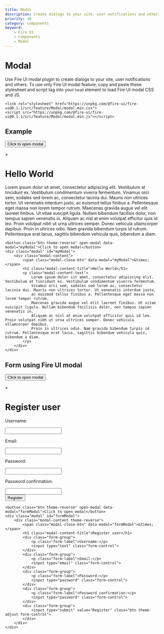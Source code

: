 ```yaml
---
title: Modal
description: Create dialogs to your site, user notifications and others using Fire UI modal.
priority: 10
category: components
keyword: 
    - Fire UI
    - Components
    - Modal
---
```


# Modal
Use Fire UI modal plugin to create dialogs to your site, user notifications and others. To use only Fire UI modal feature, copy and paste these stylesheet and script tag into your `head` element to load Fire UI modal CSS and JS.
```
<link rel="stylesheet" href="https://unpkg.com/@fire-ui/fire-ui@0.1.1/src/feature/Modal/modal.min.css">
<script src="https://unpkg.com/@fire-ui/fire-ui@0.1.1/src/feature/Modal/modal.min.js"></script>
```
<div class="division">

## Example
<button class="btn theme-reverse" open-modal data-modal="myModal">Click to open modal</button>
<div class="modal" id="myModal">
    <div class="modal-content">
        <span class="modal-close-btn" data-modal="myModal">&times;</span>
        <h1 class="modal-content-title">Hello World</h1>
        <p class="modal-content-text">
            Lorem ipsum dolor sit amet, consectetur adipiscing elit. Vestibulum at tincidunt ex. Vestibulum condimentum viverra fermentum. 
            Vivamus orci sem, sodales sed lorem ac, consectetur lacinia dui. Mauris non ultrices tortor. Ut venenatis interdum justo, 
            ac euismod tellus finibus a. Pellentesque eget massa non lorem tempor rutrum. 
            Maecenas gravida augue vel elit laoreet finibus. Ut vitae suscipit ligula. Nullam bibendum facilisis dolor, non tempus sapien venenatis in. 
            Aliquam ac nisl at enim volutpat efficitur quis id leo. Proin volutpat nibh ut urna ultrices semper. Donec vehicula ullamcorper dapibus. 
            Proin in ultrices odio. Nam gravida bibendum turpis id rutrum. Pellentesque erat lacus, sagittis bibendum vehicula quis, bibendum a diam.
        </p>
    </div>
</div>

```
<button class="btn theme-reverse" open-modal data-modal="myModal">Click to open modal</button>
<div class="modal" id="myModal">
    <div class="modal-content">
        <span class="modal-close-btn" data-modal="myModal">&times;</span>
        <h1 class="modal-content-title">Hello World</h1>
        <p class="modal-content-text">
            Lorem ipsum dolor sit amet, consectetur adipiscing elit. Vestibulum at tincidunt ex. Vestibulum condimentum viverra fermentum. 
            Vivamus orci sem, sodales sed lorem ac, consectetur lacinia dui. Mauris non ultrices tortor. Ut venenatis interdum justo, 
            ac euismod tellus finibus a. Pellentesque eget massa non lorem tempor rutrum. 
            Maecenas gravida augue vel elit laoreet finibus. Ut vitae suscipit ligula. Nullam bibendum facilisis dolor, non tempus sapien venenatis in. 
            Aliquam ac nisl at enim volutpat efficitur quis id leo. Proin volutpat nibh ut urna ultrices semper. Donec vehicula ullamcorper dapibus. 
            Proin in ultrices odio. Nam gravida bibendum turpis id rutrum. Pellentesque erat lacus, sagittis bibendum vehicula quis, bibendum a diam.
        </p>
    </div>
</div>
```

</div>
<div class="division">

## Form using Fire UI modal
<button class="btn theme-reverse" open-modal data-modal="formModal">Click to open modal</button>
<div class="modal" id="formModal">
    <div class="modal-content theme-reverse">
        <span class="modal-close-btn" data-modal="formModal">&times;</span>
        <h1 class="modal-content-title">Register user</h1>
        <div class="form-group">
            <p class="form-label">Username:</p>
            <input type="text" class="form-control">
        </div>
        <div class="form-group">
            <p class="form-label">Email:</p>
            <input type="email" class="form-control">
        </div>
        <div class="form-group">
            <p class="form-label">Password:</p>
            <input type="password" class="form-control">
        </div>
        <div class="form-group">
            <p class="form-label">Password confirmation:</p>
            <input type="password" class="form-control">
        </div>
        <div class="form-group">
            <input type="submit" value="Register" class="btn theme-adjust form-control">
        </div>
    </div>
</div>

```
<button class="btn theme-reverse" open-modal data-modal="formModal">Click to open modal</button>
<div class="modal" id="formModal">
    <div class="modal-content theme-reverse">
        <span class="modal-close-btn" data-modal="formModal">&times;</span>
        <h1 class="modal-content-title">Register user</h1>
        <div class="form-group">
            <p class="form-label">Username:</p>
            <input type="text" class="form-control">
        </div>
        <div class="form-group">
            <p class="form-label">Email:</p>
            <input type="email" class="form-control">
        </div>
        <div class="form-group">
            <p class="form-label">Password:</p>
            <input type="password" class="form-control">
        </div>
        <div class="form-group">
            <p class="form-label">Password confirmation:</p>
            <input type="password" class="form-control">
        </div>
        <div class="form-group">
            <input type="submit" value="Register" class="btn theme-adjust form-control">
        </div>
    </div>
</div>
```

</div>